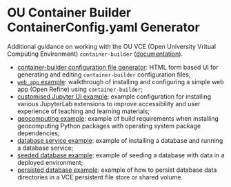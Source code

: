 # OU Container Builder ContainerConfig.yaml Generator

Additional guidance on working with the OU VCE (Open University Vritual Computing Environment) `container-builder` ([documentation](https://docs.ocl.open.ac.uk/container-builder/v3/)).

- [container-builder configuration file generator](./generator.html): HTML form based UI for generating and editing `container-builder` configuration files;
- [`web_app` example](./webapp_example.md): walkthrough of installing and configuring a simple web app (Open Refine) using `container-builder`;
- [customised Jupyter UI example](./customised_jupyter_ui_example.md): example configuration for installing various JupyterLab extensions to improve accessibility and user experience of teaching and learning materials;
- [geocomputing example](./geocomputing_example.md): example of build requirements when installing geocomputing Python packages with operating system package dependencies;
- [database service example](database_service_example.md): example of installing a database and running a database service;
- [seeded database example](./seeded_database_example.md): example of seeding a database with data in a deployed environment;
- [persisted database example](./persisted_database_example.md): example of how to persist database data directories in a VCE persistent file store or shared volume.
